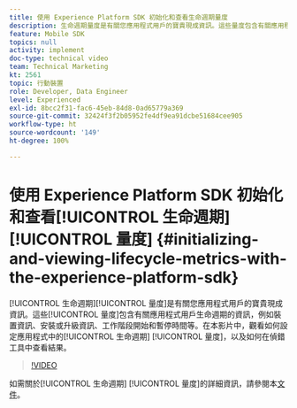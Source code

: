 ```yaml
---
title: 使用 Experience Platform SDK 初始化和查看生命週期量度
description: 生命週期量度是有關您應用程式用戶的寶貴現成資訊。這些量度包含有關應用程式用戶生命週期的資訊，例如裝置資訊、安裝或升級資訊、工作階段開始和暫停時間等。在本影片中，觀看如何設定應用程式中的生命週期 量度，以及如何在偵錯工具中查看結果。
feature: Mobile SDK
topics: null
activity: implement
doc-type: technical video
team: Technical Marketing
kt: 2561
topic: 行動裝置
role: Developer, Data Engineer
level: Experienced
exl-id: 8bcc2f31-fac6-45eb-84d8-0ad65779a369
source-git-commit: 32424f3f2b05952fe4df9ea91dcbe51684cee905
workflow-type: ht
source-wordcount: '149'
ht-degree: 100%

---
```


# 使用 Experience Platform SDK 初始化和查看[!UICONTROL 生命週期][!UICONTROL 量度] {#initializing-and-viewing-lifecycle-metrics-with-the-experience-platform-sdk}

[!UICONTROL 生命週期][!UICONTROL 量度]是有關您應用程式用戶的寶貴現成資訊。這些[!UICONTROL 量度]包含有關應用程式用戶生命週期的資訊，例如裝置資訊、安裝或升級資訊、工作階段開始和暫停時間等。在本影片中，觀看如何設定應用程式中的[!UICONTROL 生命週期] [!UICONTROL 量度]，以及如何在偵錯工具中查看結果。

>[!VIDEO](https://video.tv.adobe.com/v/26258/?quality=12)

如需關於[!UICONTROL 生命週期] [!UICONTROL 量度]的詳細資訊，請參閱本[文件](https://aep-sdks.gitbook.io/docs/using-mobile-extensions/mobile-core/lifecycle)。
